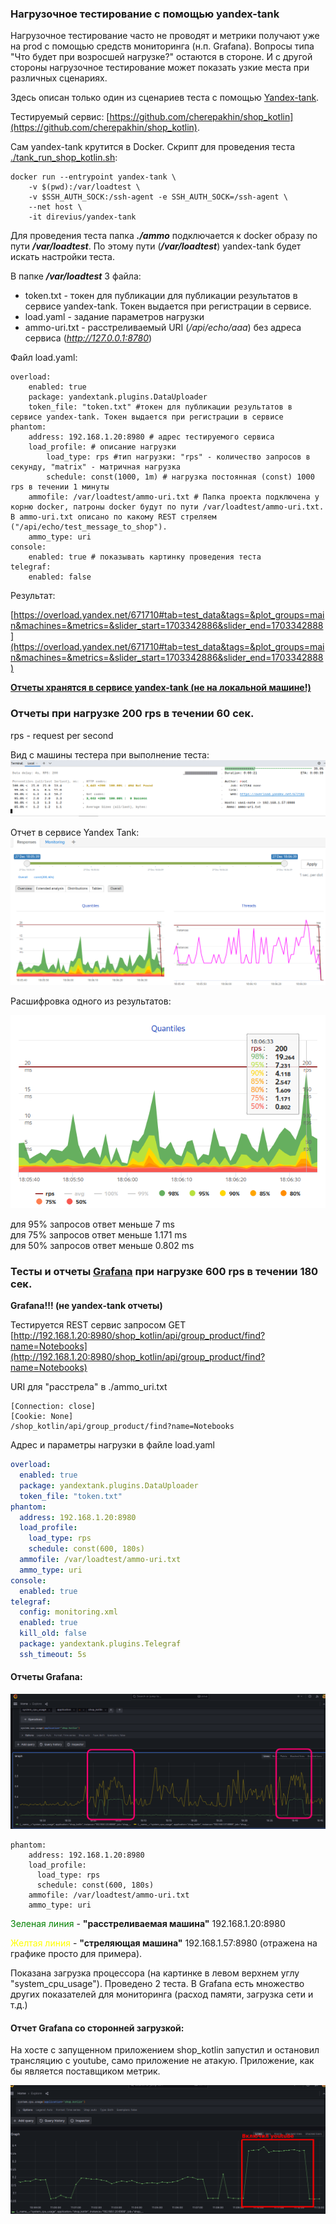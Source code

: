 ### Нагрузочное тестирование с помощью yandex-tank

Нагрузочное тестирование часто не проводят и метрики получают уже на prod c помощью средств мониторинга (н.п. Grafana). Вопросы типа "Что будет при возросшей нагрузке?" остаются в стороне. И с другой стороны нагрузочное тестирование может показать узкие места при различных сценариях.  

Здесь описан только один из сценариев теста с помощью [Yandex-tank](https://github.com/yandex/yandex-tank). 

Тестируемый сервис: [https://github.com/cherepakhin/shop_kotlin](https://github.com/cherepakhin/shop_kotlin).

Сам yandex-tank крутится в Docker. Скрипт для проведения теста [./tank_run_shop_kotlin.sh](tank_run_shop_kotlin.sh):

````shell
docker run --entrypoint yandex-tank \
    -v $(pwd):/var/loadtest \
    -v $SSH_AUTH_SOCK:/ssh-agent -e SSH_AUTH_SOCK=/ssh-agent \
    --net host \
    -it direvius/yandex-tank

````

Для проведения теста папка <i><b>./ammo</b></i> подключается к docker образу по пути <i><b>/var/loadtest</b></i>. По этому пути (<i><b>/var/loadtest</b></i>) yandex-tank будет искать настройки теста.  

В папке <i><b>/var/loadtest</b></i> 3 файла:
- token.txt - токен для публикации для публикации результатов в сервисе yandex-tank. Токен выдается при регистрации в сервисе.
- load.yaml - задание параметров нагрузки
- ammo-uri.txt - расстреливаемый URI (<i>/api/echo/aaa</i>) без адреса сервиса (<i>http://127.0.0.1:8780</i>)

Файл load.yaml: 

````shell
overload:
    enabled: true
    package: yandextank.plugins.DataUploader
    token_file: "token.txt" #токен для публикации результатов в сервисе yandex-tank. Токен выдается при регистрации в сервисе
phantom:
    address: 192.168.1.20:8980 # адрес тестируемого сервиса
    load_profile: # описание нагрузки
        load_type: rps #тип нагрузки: "rps" - количество запросов в секунду, "matrix" - матричная нагрузка 
        schedule: const(1000, 1m) # нагрузка постоянная (const) 1000 rps в течении 1 минуты
    ammofile: /var/loadtest/ammo-uri.txt # Папка проекта подключена у корню docker, патроны docker будут по пути /var/loadtest/ammo-uri.txt. В ammo-uri.txt описано по какому REST стреляем ("/api/echo/test_message_to_shop"). 
    ammo_type: uri 
console:
    enabled: true # показывать картинку проведения теста
telegraf:
    enabled: false

````

Результат:

[https://overload.yandex.net/671710#tab=test_data&tags=&plot_groups=main&machines=&metrics=&slider_start=1703342886&slider_end=1703342888](https://overload.yandex.net/671710#tab=test_data&tags=&plot_groups=main&machines=&metrics=&slider_start=1703342886&slider_end=1703342888)

<b><ins>Отчеты хранятся в сервисе yandex-tank (не на локальной машине!)</ins></b>

### Отчеты при нагрузке 200 rps в течении 60 сек.

rps - request per second

Вид с машины тестера при выполнение теста:
![Результаты behave тестирования](doc/runned_test_const_200_60s.png)

Отчет в сервисе Yandex Tank:
![Отчет в сервисе Yandex Tank](doc/test_const_result_200rps_60s.png)

Расшифровка одного из результатов:

![description_result](doc/description_result.png)

для 95% запросов ответ меньше 7 ms<br/>
для 75% запросов ответ меньше 1.171 ms<br/>
для 50% запросов ответ меньше 0.802 ms<br/>

### Тесты и отчеты <ins>Grafana</ins> при нагрузке 600 rps в течении 180 сек.

<b>Grafana!!! (не yandex-tank отчеты)</b> 

Тестируется REST сервис запросом GET [http://192.168.1.20:8980/shop_kotlin/api/group_product/find?name=Notebooks](http://192.168.1.20:8980/shop_kotlin/api/group_product/find?name=Notebooks)

URI для "расстрела" в ./ammo_uri.txt

````text
[Connection: close]
[Cookie: None]
/shop_kotlin/api/group_product/find?name=Notebooks
````

Адрес и параметры нагрузки в файле load.yaml

````yaml
overload:
  enabled: true
  package: yandextank.plugins.DataUploader
  token_file: "token.txt"
phantom:
  address: 192.168.1.20:8980
  load_profile:
    load_type: rps
    schedule: const(600, 180s)
  ammofile: /var/loadtest/ammo-uri.txt
  ammo_type: uri
console:
  enabled: true
telegraf:
  config: monitoring.xml
  enabled: true
  kill_old: false
  package: yandextank.plugins.Telegraf
  ssh_timeout: 5s
````

#### Отчеты Grafana:

![grafana_600rps_180s](doc/test_grafana_const_result_const_600_180s.png)

````shell
phantom:
    address: 192.168.1.20:8980
    load_profile:
      load_type: rps
      schedule: const(600, 180s)
    ammofile: /var/loadtest/ammo-uri.txt
    ammo_type: uri
````

<span style="color:green">Зеленая линия</span> - <b>"расстреливаемая машина"</b> 192.168.1.20:8980 

<span style="color:yellow">Желтая линия</span> - <b>"стреляющая машина"</b> 192.168.1.57:8980 (отражена на графике просто для примера).

Показана загрузка процессора (на картинке в левом верхнем углу "system_cpu_usage"). Проведено 2 теста. В Grafana есть множество других показателей для мониторинга (расход памяти, загрузка сети и т.д.) 

#### Отчет Grafana cо сторонней загрузкой:

На хосте с запущенном приложением shop_kotlin запустил и остановил трансляцию с youtube, само приложение не атакую. Приложение, как бы является поставщиком метрик.

![grafana_youtube](doc/grafana_youtube_on_off.png)
